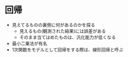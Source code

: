 # 回帰

- 見えてるものの裏側に何があるのかを探る
  - 見えるもの(観測された結果)には誤差がある
  - そのまま当てはめたものは、汎化能力が低くなる
- 最小二乗法が有名
- 1次関数をモデルとして回帰をする際は、線形回帰と呼ぶ
